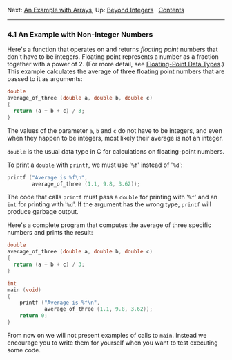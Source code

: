 Next: [An Example with Arrays](Array-Example.md), Up: [Beyond
Integers](Beyond-Integers.md)  
[Contents](index.md#SEC_Contents "Table of contents")  

------------------------------------------------------------------------


### 4.1 An Example with Non-Integer Numbers 


Here's a function that operates on and returns *floating point* numbers
that don't have to be integers. Floating point represents a number as a
fraction together with a power of 2. (For more detail, see
[Floating-Point Data Types](Floating_002dPoint-Data-Types.md).) This
example calculates the average of three floating point numbers that are
passed to it as arguments:

``` C
double
average_of_three (double a, double b, double c)
{
  return (a + b + c) / 3;
}
```

The values of the parameter `a`, `b` and
`c` do not have to be integers, and even when they happen to
be integers, most likely their average is not an integer.

`double` is the usual data type in C for calculations on floating-point
numbers.

To print a `double` with `printf`, we must use '`%f`' instead
of '`%d`':

``` C
printf ("Average is %f\n",
        average_of_three (1.1, 9.8, 3.62));
```

The code that calls `printf` must pass a `double` for printing with
'`%f`' and an `int` for printing with '`%d`'. If the
argument has the wrong type, `printf` will produce garbage output.

Here's a complete program that computes the average of three specific
numbers and prints the result:

``` C
double
average_of_three (double a, double b, double c)
{
  return (a + b + c) / 3;
}

int
main (void)
{
    printf ("Average is %f\n",
            average_of_three (1.1, 9.8, 3.62));
    return 0;
}
```

From now on we will not present examples of calls to `main`. Instead we
encourage you to write them for yourself when you want to test executing
some code.

